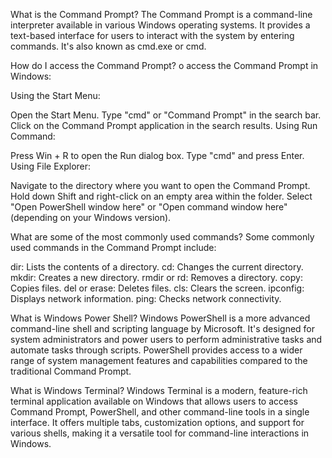 What is the Command Prompt?
The Command Prompt is a command-line interpreter available in various Windows operating systems. It provides a text-based interface for users to interact with the system by entering commands. It's also known as cmd.exe or cmd.

How do I access the Command Prompt?
o access the Command Prompt in Windows:

Using the Start Menu:

Open the Start Menu.
Type "cmd" or "Command Prompt" in the search bar.
Click on the Command Prompt application in the search results.
Using Run Command:

Press Win + R to open the Run dialog box.
Type "cmd" and press Enter.
Using File Explorer:

Navigate to the directory where you want to open the Command Prompt.
Hold down Shift and right-click on an empty area within the folder.
Select "Open PowerShell window here" or "Open command window here" (depending on your Windows version).

What are some of the most commonly used commands?
Some commonly used commands in the Command Prompt include:

dir: Lists the contents of a directory.
cd: Changes the current directory.
mkdir: Creates a new directory.
rmdir or rd: Removes a directory.
copy: Copies files.
del or erase: Deletes files.
cls: Clears the screen.
ipconfig: Displays network information.
ping: Checks network connectivity.

What is Windows Power Shell?
Windows PowerShell is a more advanced command-line shell and scripting language by Microsoft. It's designed for system administrators and power users to perform administrative tasks and automate tasks through scripts. PowerShell provides access to a wider range of system management features and capabilities compared to the traditional Command Prompt.

What is Windows Terminal?
Windows Terminal is a modern, feature-rich terminal application available on Windows that allows users to access Command Prompt, PowerShell, and other command-line tools in a single interface. It offers multiple tabs, customization options, and support for various shells, making it a versatile tool for command-line interactions in Windows.





